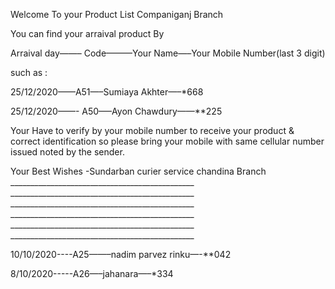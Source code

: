 Welcome To your Product List Companiganj Branch 

You can find your arraival product By

Arraival day——– Code———Your Name—–Your Mobile Number(last 3 digit)

such as :

25/12/2020——A51—–Sumiaya Akhter—–*668

25/12/2020——- A50—–Ayon Chawdury——**225

Your Have to verify by your mobile number to receive your product & correct identification so please bring your mobile with same cellular number issued noted by the sender.

Your Best Wishes -Sundarban curier service chandina Branch ______________________________________________ ______________________________________________ ______________________________________________ ______________________________________________ ______________________________________________ ______________________________________________

10/10/2020----A25——–nadim parvez rinku—-**042

8/10/2020-----A26—–jahanara—–*334
